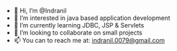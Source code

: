 - 👋 Hi, I’m @Indranil
- 👀 I’m interested in java based application development
- 🌱 I’m currently learning JDBC, JSP & Servlets
- 💞️ I’m looking to collaborate on small projects
- 📫 You can to reach me at: indranil.0079@gmail.com

<!---
arrowofindra/arrowofindra is a ✨ special ✨ repository because its `README.md` (this file) appears on your GitHub profile.
You can click the Preview link to take a look at your changes.
--->
